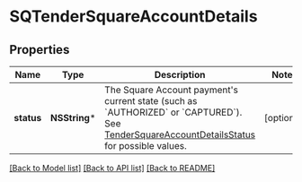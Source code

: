 # SQTenderSquareAccountDetails

## Properties
Name | Type | Description | Notes
------------ | ------------- | ------------- | -------------
**status** | **NSString*** | The Square Account payment&#39;s current state (such as &#x60;AUTHORIZED&#x60; or &#x60;CAPTURED&#x60;). See [TenderSquareAccountDetailsStatus](https://developer.squareup.com/reference/square_2023-10-18/enums/TenderSquareAccountDetailsStatus) for possible values. | [optional] 

[[Back to Model list]](../README.md#documentation-for-models) [[Back to API list]](../README.md#documentation-for-api-endpoints) [[Back to README]](../README.md)



